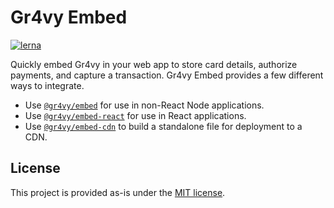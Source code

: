 # Gr4vy Embed

[![lerna](https://img.shields.io/badge/maintained%20with-lerna-cc00ff.svg)](https://lerna.js.org/)

Quickly embed Gr4vy in your web app to store card details,
authorize payments, and capture a transaction. Gr4vy Embed provides a few
different ways to integrate.

- Use [`@gr4vy/embed`](./packages/embed) for use in non-React Node applications.
- Use [`@gr4vy/embed-react`](./packages/embed-react) for use in React applications.
- Use [`@gr4vy/embed-cdn`](./packages/embed-cdn) to build a standalone file for
  deployment to a CDN.

## License

This project is provided as-is under the [MIT license](LICENSE).
